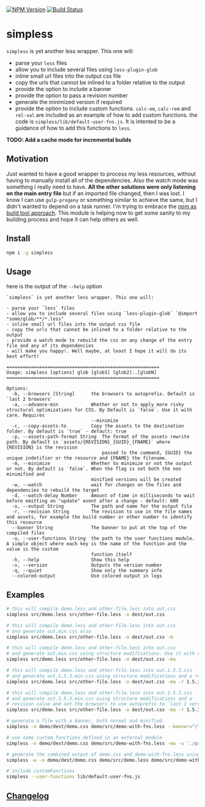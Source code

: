 [![NPM Version](http://img.shields.io/npm/v/simpless.svg?style=flat)](https://npmjs.org/package/simpless)
[![Build Status](http://img.shields.io/travis/royriojas/simpless.svg?style=flat)](https://travis-ci.org/royriojas/simpless)

# simpless
`simpless` is yet another less wrapper. This one will:
- parse your `less` files
- allow you to include several files using `less-plugin-glob`
- inline small url files into the output css file
- copy the urls that cannot be inlined to a folder relative to the output
- provide the option to include a banner
- provide the option to pass a revision number
- generate the minimized version if required
- provide the option to include custom functions. `calc-em`, `calc-rem` and `rel-val` are included as an example of how to
  add custom functions. the code is `simpless/lib/default-user-fns.js`. It is intented to be a guidance of how to add this
  functions to `less`.

**TODO: Add a cache mode for incremental builds**

## Motivation
Just wanted to have a good wrapper to process my less resources, without having to manually install all of the dependencies.
Also the watch mode was something I really need to have. **All the other solutions were only listening on the main entry file**
but if an imported file changed, then I was lost. I know I can use `gulp-progeny` or something similar to achieve the same, but
I didn't wanted to depend on a task runner. I'm trying to embrace the [npm as build tool approach](http://blog.keithcirkel.co.uk/how-to-use-npm-as-a-build-tool/). This module is helping now to get some sanity to my building process and hope it can help others as well.

## Install

```bash
npm i -g simpless
```

## Usage

here is the output of the `--help` option

```
`simpless` is yet another less wrapper. This one will:

- parse your `less` files
- allow you to include several files using `less-plugin-glob` `@import "some/glob/**/*.less"
- inline small url files into the output css file
- copy the urls that cannot be inlined to a folder relative to the output
- provide a watch mode to rebuild the css on any change of the entry file and any of its dependencies
- will make you happy!. Well maybe, at least I hope it will do its best effort!

========================================================
Usage: simpless [options] glob [glob1] [glob2]..[globN]
========================================================

Options:
  -b, --browsers [String]      the browsers to autoprefix. Default is `last 2 browsers`
  -a, --advance-min            Whether or not to apply more risky structural optimizations for CSS. By Default is `false`. Use it with care. Requires
                               --minimize
  -c, --copy-assets-to         Copy the assets to the destination folder. By default is `true` - default: true
  -p, --assets-path-format String  The format of the assets rewrite path. By default is `assets/{REVISION}_{GUID}_{FNAME}` where {REVISION} is the revision
                                   passed to the command, {GUID} the unique indetifier or the resource and {FNAME} the filename.
  -m, --minimize               Whether to minimize or not the output or not. By default is `false`. When the flag is set both the non minimified and
                               minified versions will be created
  -w, --watch                  wait for changes on the files and dependencies to rebuild the target
  -d, --watch-delay Number     Amount of time in milliseconds to wait before emitting an "update" event after a change - default: 600
  -o, --output String          The path and name for the output file
  -r, --revision String        The revision to use in the file names and assets, for example the build number or other number to identify this resource
  --banner String              The banner to put at the top of the compiled files
  -u, --user-functions String  the path to the user functions module. A simple object where each key is the name of the function and the value is the custom
                               function itself
  -h, --help                   Show this help
  -v, --version                Outputs the version number
  -q, --quiet                  Show only the summary info
  --colored-output             Use colored output in logs
```

## Examples

```bash
# this will compile demo.less and other-file.less into out.css
simpless src/demo.less src/other-file.less -o dest/out.css

# this will compile demo.less and other-file.less into out.css
# and generate out.min.css also
simpless src/demo.less src/other-file.less -o dest/out.css -m

# this will compile demo.less and other-file.less into out.css
# and generate out.min.css using structure modifications. Use it with care.
simpless src/demo.less src/other-file.less -o dest/out.css -ma

# this will compile demo.less and other-file.less into out.1.5.3.css
# and generate out.1.5.3.min.css using structure modifications and a revision value
simpless src/demo.less src/other-file.less -o dest/out.css -ma -r 1.5.3

# this will compile demo.less and other-file.less into out.1.5.3.css
# and generate out.1.5.3.min.css using structure modifications and a
# revision value and set the browsers to use autoprefix to `last 1 version`
simpless src/demo.less src/other-file.less -o dest/out.css -ma -r 1.5.3 -b 'last 1 version'

# generate a file with a banner, both normal and minified.
simpless -o demo/dest/demo.css demo/src/demo-with-fns.less --banner="/*! some license info for the generated file */" -ma

# use some custom functions defined in an external module
simpless -o demo/dest/demo.css demo/src/demo-with-fns.less -ma -u './path/to/custom-functions';

# generate the combined output of demo.css and demo-with-fns.less using --colored-ouput and a delay of 250ms
simpless -w -o demo/dest/demo.css demo/src/demo.less demo/src/demo-with-fns.less --colored-output -d 250

# include customFunctions
simpless --user-functions lib/default-user-fns.js
```

## [Changelog](./changelog.md)
